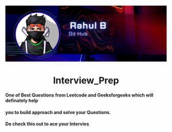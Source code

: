 ![logo](https://github.com/RahulBisht001/RahulBisht001/blob/main/GithubBanner%20Final.png)
<h1 align="center">Interview_Prep</h1>

#### One of Best Questions from Leetcode and Geeksforgeeks which will definately help
#### you to build approach and solve your Questions.
#### Do check this out to ace your Intervies
